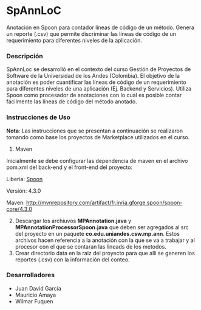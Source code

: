 # SpAnnLoC
Anotación en Spoon para contador líneas de código de un método. Genera un reporte (.csv) que permite discriminar las líneas de código de un requerimiento para diferentes niveles de la aplicación.

### Descripción
SpAnnLoc se desarrolló en el contexto del curso Gestión de Proyectos de Software de la Universidad de los Andes (Colombia). El objetivo de la anotación es poder cuantificar las líneas de código de un requerimiento para diferentes niveles de una aplicación (Ej. Backend y Servicios). Utiliza Spoon como procesador de anotaciones con lo cual es posible contar fácilmente las líneas de código del método anotado.

### Instrucciones de Uso
**Nota**: Las instrucciones que se presentan a continuación se realizaron tomando como base los proyectos de Marketplace utilizados en el curso.

1. Maven

  Inicialmente se debe configurar las dependencia de maven en el archivo pom.xml del back-end y el front-end del proyecto:

  Liberia: <a href="http://spoon.gforge.inria.fr/">Spoon</a>

  Versión: 4.3.0
  
  Maven: <a href="http://mvnrepository.com/artifact/fr.inria.gforge.spoon/spoon-core/4.3.0" target="_blank">http://mvnrepository.com/artifact/fr.inria.gforge.spoon/spoon-core/4.3.0</a>

2. Descargar los archiuvos <b>MPAnnotation.java</b> y <b>MPAnnotationProcessorSpoon.java</b> que deben ser agregados al src del proyecto en un paquete <b>co.edu.uniandes.csw.mp.ann</b>. Estos archivos hacen referencia a la anotación con la que se va a trabajar y al procesor con el que se contaran las lineads de los metodos.
3. Crear directorio data en la raiz del proyecto para que alli se generen los reportes (.csv) con la información del conteo.

### Desarrolladores
* Juan David García
* Mauricio Amaya
* Wilmar Fuquen
